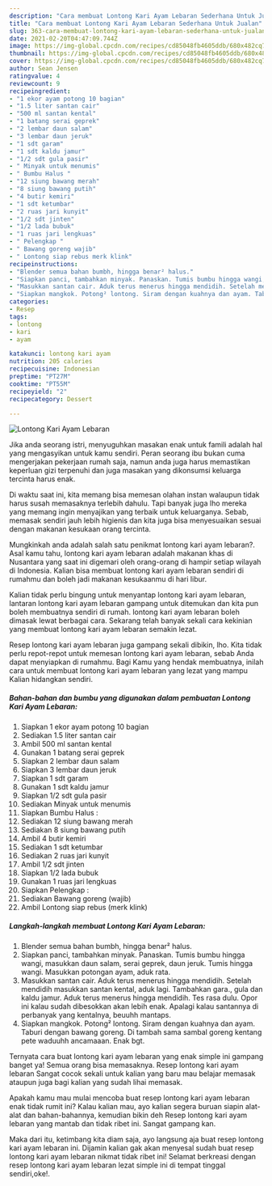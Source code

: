 ```yaml
---
description: "Cara membuat Lontong Kari Ayam Lebaran Sederhana Untuk Jualan"
title: "Cara membuat Lontong Kari Ayam Lebaran Sederhana Untuk Jualan"
slug: 363-cara-membuat-lontong-kari-ayam-lebaran-sederhana-untuk-jualan
date: 2021-02-20T04:47:09.744Z
image: https://img-global.cpcdn.com/recipes/cd85048fb4605ddb/680x482cq70/lontong-kari-ayam-lebaran-foto-resep-utama.jpg
thumbnail: https://img-global.cpcdn.com/recipes/cd85048fb4605ddb/680x482cq70/lontong-kari-ayam-lebaran-foto-resep-utama.jpg
cover: https://img-global.cpcdn.com/recipes/cd85048fb4605ddb/680x482cq70/lontong-kari-ayam-lebaran-foto-resep-utama.jpg
author: Sean Jensen
ratingvalue: 4
reviewcount: 9
recipeingredient:
- "1 ekor ayam potong 10 bagian"
- "1.5 liter santan cair"
- "500 ml santan kental"
- "1 batang serai geprek"
- "2 lembar daun salam"
- "3 lembar daun jeruk"
- "1 sdt garam"
- "1 sdt kaldu jamur"
- "1/2 sdt gula pasir"
- " Minyak untuk menumis"
- " Bumbu Halus "
- "12 siung bawang merah"
- "8 siung bawang putih"
- "4 butir kemiri"
- "1 sdt ketumbar"
- "2 ruas jari kunyit"
- "1/2 sdt jinten"
- "1/2 lada bubuk"
- "1 ruas jari lengkuas"
- " Pelengkap "
- " Bawang goreng wajib"
- " Lontong siap rebus merk klink"
recipeinstructions:
- "Blender semua bahan bumbh, hingga benar² halus."
- "Siapkan panci, tambahkan minyak. Panaskan. Tumis bumbu hingga wangi, masukkan daun salam, serai geprek, daun jeruk. Tumis hingga wangi. Masukkan potongan ayam, aduk rata."
- "Masukkan santan cair. Aduk terus menerus hingga mendidih. Setelah mendidih masukkan santan kental, aduk lagi. Tambahkan gara., gula dan kaldu jamur. Aduk terus menerus hingga mendidih. Tes rasa dulu. Opor ini kalau sudah dibesokkan akan lebih enak. Apalagi kalau santannya di perbanyak yang kentalnya, beuuhh mantaps."
- "Siapkan mangkok. Potong² lontong. Siram dengan kuahnya dan ayam. Taburi dengan bawang goreng. Di tambah sama sambal goreng kentang pete waduuhh ancamaaan. Enak bgt."
categories:
- Resep
tags:
- lontong
- kari
- ayam

katakunci: lontong kari ayam 
nutrition: 205 calories
recipecuisine: Indonesian
preptime: "PT27M"
cooktime: "PT55M"
recipeyield: "2"
recipecategory: Dessert

---
```



![Lontong Kari Ayam Lebaran](https://img-global.cpcdn.com/recipes/cd85048fb4605ddb/680x482cq70/lontong-kari-ayam-lebaran-foto-resep-utama.jpg)

Jika anda seorang istri, menyuguhkan masakan enak untuk famili adalah hal yang mengasyikan untuk kamu sendiri. Peran seorang ibu bukan cuma mengerjakan pekerjaan rumah saja, namun anda juga harus memastikan keperluan gizi terpenuhi dan juga masakan yang dikonsumsi keluarga tercinta harus enak.

Di waktu  saat ini, kita memang bisa memesan olahan instan walaupun tidak harus susah memasaknya terlebih dahulu. Tapi banyak juga lho mereka yang memang ingin menyajikan yang terbaik untuk keluarganya. Sebab, memasak sendiri jauh lebih higienis dan kita juga bisa menyesuaikan sesuai dengan makanan kesukaan orang tercinta. 



Mungkinkah anda adalah salah satu penikmat lontong kari ayam lebaran?. Asal kamu tahu, lontong kari ayam lebaran adalah makanan khas di Nusantara yang saat ini digemari oleh orang-orang di hampir setiap wilayah di Indonesia. Kalian bisa membuat lontong kari ayam lebaran sendiri di rumahmu dan boleh jadi makanan kesukaanmu di hari libur.

Kalian tidak perlu bingung untuk menyantap lontong kari ayam lebaran, lantaran lontong kari ayam lebaran gampang untuk ditemukan dan kita pun boleh membuatnya sendiri di rumah. lontong kari ayam lebaran boleh dimasak lewat berbagai cara. Sekarang telah banyak sekali cara kekinian yang membuat lontong kari ayam lebaran semakin lezat.

Resep lontong kari ayam lebaran juga gampang sekali dibikin, lho. Kita tidak perlu repot-repot untuk memesan lontong kari ayam lebaran, sebab Anda dapat menyiapkan di rumahmu. Bagi Kamu yang hendak membuatnya, inilah cara untuk membuat lontong kari ayam lebaran yang lezat yang mampu Kalian hidangkan sendiri.

<!--inarticleads1-->

##### Bahan-bahan dan bumbu yang digunakan dalam pembuatan Lontong Kari Ayam Lebaran:

1. Siapkan 1 ekor ayam potong 10 bagian
1. Sediakan 1.5 liter santan cair
1. Ambil 500 ml santan kental
1. Gunakan 1 batang serai geprek
1. Siapkan 2 lembar daun salam
1. Siapkan 3 lembar daun jeruk
1. Siapkan 1 sdt garam
1. Gunakan 1 sdt kaldu jamur
1. Siapkan 1/2 sdt gula pasir
1. Sediakan  Minyak untuk menumis
1. Siapkan  Bumbu Halus :
1. Sediakan 12 siung bawang merah
1. Sediakan 8 siung bawang putih
1. Ambil 4 butir kemiri
1. Sediakan 1 sdt ketumbar
1. Sediakan 2 ruas jari kunyit
1. Ambil 1/2 sdt jinten
1. Siapkan 1/2 lada bubuk
1. Gunakan 1 ruas jari lengkuas
1. Siapkan  Pelengkap :
1. Sediakan  Bawang goreng (wajib)
1. Ambil  Lontong siap rebus (merk klink)




<!--inarticleads2-->

##### Langkah-langkah membuat Lontong Kari Ayam Lebaran:

1. Blender semua bahan bumbh, hingga benar² halus.
1. Siapkan panci, tambahkan minyak. Panaskan. Tumis bumbu hingga wangi, masukkan daun salam, serai geprek, daun jeruk. Tumis hingga wangi. Masukkan potongan ayam, aduk rata.
1. Masukkan santan cair. Aduk terus menerus hingga mendidih. Setelah mendidih masukkan santan kental, aduk lagi. Tambahkan gara., gula dan kaldu jamur. Aduk terus menerus hingga mendidih. Tes rasa dulu. Opor ini kalau sudah dibesokkan akan lebih enak. Apalagi kalau santannya di perbanyak yang kentalnya, beuuhh mantaps.
1. Siapkan mangkok. Potong² lontong. Siram dengan kuahnya dan ayam. Taburi dengan bawang goreng. Di tambah sama sambal goreng kentang pete waduuhh ancamaaan. Enak bgt.




Ternyata cara buat lontong kari ayam lebaran yang enak simple ini gampang banget ya! Semua orang bisa memasaknya. Resep lontong kari ayam lebaran Sangat cocok sekali untuk kalian yang baru mau belajar memasak ataupun juga bagi kalian yang sudah lihai memasak.

Apakah kamu mau mulai mencoba buat resep lontong kari ayam lebaran enak tidak rumit ini? Kalau kalian mau, ayo kalian segera buruan siapin alat-alat dan bahan-bahannya, kemudian bikin deh Resep lontong kari ayam lebaran yang mantab dan tidak ribet ini. Sangat gampang kan. 

Maka dari itu, ketimbang kita diam saja, ayo langsung aja buat resep lontong kari ayam lebaran ini. Dijamin kalian gak akan menyesal sudah buat resep lontong kari ayam lebaran nikmat tidak ribet ini! Selamat berkreasi dengan resep lontong kari ayam lebaran lezat simple ini di tempat tinggal sendiri,oke!.

